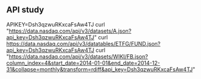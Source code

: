 ## API study
APIKEY=Dsh3qzwuRKxcaFsAw4TJ
curl "https://data.nasdaq.com/api/v3/datasets/A.json?api_key=Dsh3qzwuRKxcaFsAw4TJ" 
curl https://data.nasdaq.com/api/v3/datatables/ETFG/FUND.json?api_key=Dsh3qzwuRKxcaFsAw4TJ
curl "https://data.nasdaq.com/api/v3/datasets/WIKI/FB.json?column_index=4&start_date=2014-01-01&end_date=2014-12-31&collapse=monthly&transform=rdiff&api_key=Dsh3qzwuRKxcaFsAw4TJ"